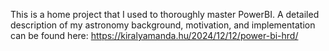 This is a home project that I used to thoroughly master PowerBI. A detailed description of my astronomy background, motivation, and implementation can be found here:
https://kiralyamanda.hu/2024/12/12/power-bi-hrd/
